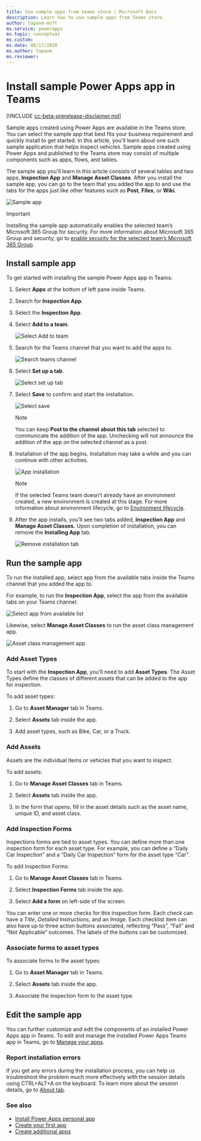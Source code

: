 ```yaml
---
title: Use sample apps from teams store | Microsoft Docs
description: Learn how to use sample apps from Teams store.
author: tapanm-msft
ms.service: powerapps
ms.topic: conceptual
ms.custom: 
ms.date: 08/17/2020
ms.author: tapanm
ms.reviewer: 
---
```


# Install sample Power Apps app in Teams

[!INCLUDE [cc-beta-prerelease-disclaimer.md](../includes/cc-beta-prerelease-disclaimer.md)]

Sample apps created using Power Apps are available in the Teams store. You can select the sample app that best fits your business requirement and quickly install to get started. In this article, you'll learn about one such sample application that helps inspect vehicles. Sample apps created using Power Apps and published to the Teams store may consist of multiple components such as apps, flows, and tables.

The sample app you'll learn in this article consists of several tables and two apps, **Inspection App** and **Manage Asset Classes**. After you install the sample app, you can go to the team that you added the app to and use the tabs for the apps just like other features such as **Post**, **Files**, or **Wiki**.

![Sample app](media/sample-app.png "Sample app")

> [!IMPORTANT]
> Installing the sample app automatically enables the selected team’s Microsoft 365 Group for security. For more information about Microsoft 365 Group and security, go to [enable security for the selected team’s Microsoft 365 Group](../maker/canvas-apps/share-app.md#share-an-app-with-office-365-groups).

## Install sample app

To get started with installing the sample Power Apps app in Teams:

1. Select **Apps** at the bottom of left pane inside Teams.

2. Search for **Inspection App**.

3. Select the **Inspection App**.

4. Select **Add to a team**.

    ![Select Add to team](media/sample-app-1.png "Select Add to team")

5. Search for the Teams channel that you want to add the apps to.

    ![Search teams channel](media/sample-app-2.png "Search teams channel")

6. Select **Set up a tab**.

   ![Select set up tab](media/sample-app-3.png "Select set up tab")

7. Select **Save** to confirm and start the installation.

    ![Select save](media/sample-app-4.png "Select save")

    > [!NOTE]
    > You can keep **Post to the channel about this tab** selected to
    communicate the addition of the app. Unchecking will not announce the
    addition of the app on the selected channel as a post.

8. Installation of the app begins. Installation may take a while and you can continue
    with other activities.

    ![App installation](media/sample-app-5.png "App installation")

    > [!NOTE]
    > If the selected Teams team doesn’t already have an environment created, a new environment is created at this stage. For more information about environment lifecycle, go to [Environment lifecycle](/power-platform/admin/about-teams-environment.md).

9. After the app installs, you’ll see two tabs added, **Inspection App** and **Manage Asset Classes.** Upon completion of installation, you can remove the **Installing App** tab.

    ![Remove installation tab](media/sample-app-6.png "Remove installation tab")

## Run the sample app

To run the installed app, select app from the available tabs inside the Teams channel that you added the app to.

For example, to run the **Inspection App**, select the app from the available
tabs on your Teams channel.

![Select app from available list](media/sample-app-7.png "Select app from available list")

Likewise, select **Manage Asset Classes** to run the asset class management app.

![Asset class management app](media/sample-app-8.png "Asset class management app")

### Add Asset Types

To start with the **Inspection App**, you’ll need to add **Asset Types**. The
Asset Types define the classes of different assets that can be added to the app
for inspection.

To add asset types:

1. Go to **Asset Manager** tab in Teams.

2. Select **Assets** tab inside the app.

3. Add asset types, such as Bike, Car, or a Truck.

### Add Assets

Assets are the individual items or vehicles that you want to inspect.

To add assets:

1. Go to **Manage Asset Classes** tab in Teams.

2. Select **Assets** tab inside the app.

3. In the form that opens, fill in the asset details such as the asset name, unique ID, and asset class.

### Add Inspection Forms

Inspections forms are tied to asset types. You can define more than one inspection form for each asset type. For example, you can define a “Daily Car Inspection” and a “Daily Car Inspection” form for the asset type “Car”.

To add Inspection Forms:

1. Go to **Manage Asset Classes** tab in Teams.

2. Select **Inspection Forms** tab inside the app.

3. Select **Add a form** on left-side of the screen.

You can enter one or more checks for this inspection form. Each check can have a *Title*, *Detailed Instructions*, and an *Image*. Each checklist item can also have up to three action buttons associated, reflecting “Pass”, “Fail” and “Not Applicable” outcomes. The labels of the buttons can be customized.

### Associate forms to asset types

To associate forms to the asset types:

1. Go to **Asset Manager** tab in Teams.

2. Select **Assets** tab inside the app.

3. Associate the inspection form to the asset type.

## Edit the sample app

You can further customize and edit the components of an installed Power Apps app in Teams. To edit and manage the installed Power Apps Teams app in Teams, go to [Manage your apps](manage-your-apps.md).

### Report installation errors

If you get any errors during the installation process, you can help us troubleshoot the problem much more effectively with the session details using CTRL+ALT+A on the keyboard. To learn more about the session details, go to [About tab](overview-of-the-power-apps-app.md#about-tab).

### See also

- [Install Power Apps personal app](install-personal-app.md)
- [Create your first app](create-first-app.md)
- [Create additional apps](create-additional-apps.md)
